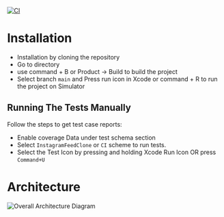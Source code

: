 [![CI](https://github.com/afsalkp007/InstagramFeedCloneApp/actions/workflows/CI.yml/badge.svg)](https://github.com/afsalkp007/InstagramFeedCloneApp/actions/workflows/CI.yml)

# Installation

* Installation by cloning the repository
* Go to directory
* use command + B or Product -> Build to build the project
* Select branch `main` and Press run icon in Xcode or command + R to run the project on Simulator

## Running The Tests Manually 

Follow the steps to get test case reports:
* Enable coverage Data under test schema section
* Select `InstagramFeedClone` or `CI` scheme to run tests.
* Select the Test Icon by pressing and holding Xcode Run Icon OR press `Command+U`

# Architecture

 ![Overall Architecture Diagram](https://github.com/user-attachments/assets/2220f6e5-61b7-46e3-9890-66823fd509fc)

